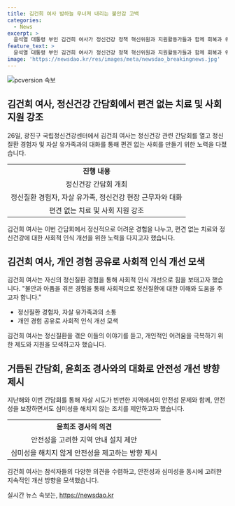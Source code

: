 ```yaml
---
title: 김건희 여사 밤하늘 무너져 내리는 불안감 고백
categories:
  - News
excerpt: >
  윤석열 대통령 부인 김건희 여사가 정신건강 정책 혁신위원과 지원활동가들과 함께 회복과 위로를 위한 대화를 통해 정신질환 경험자와 자살 유가족 등과 이야기를 나누고 격려했다. 김 여사는 자신의 어려움에 대해 이야기하며, 정신질환에 대한 사회적 인식 개선을 바란다고 전했으며, 참석자들은 그녀의 노력에 감사의 뜻을 전했다. 김 여사는 앞으로도 정신건강 증진을 위해 지원 방안을 모색해 나가기를 희망한다고 했다.
feature_text: >
  윤석열 대통령 부인 김건희 여사가 정신건강 정책 혁신위원과 지원활동가들과 함께 회복과 위로를 위한 대화를 통해 정신질환 경험자와 자살 유가족 등과 이야기를 나누고 격려했다. 김 여사는 자신의 어려움에 대해 이야기하며, 정신질환에 대한 사회적 인식 개선을 바란다고 전했으며, 참석자들은 그녀의 노력에 감사의 뜻을 전했다. 김 여사는 앞으로도 정신건강 증진을 위해 지원 방안을 모색해 나가기를 희망한다고 했다.
image: 'https://newsdao.kr/res/images/meta/newsdao_breakingnews.jpg'
---
```


<p><img src="https://newsdao.kr/res/images/meta/newsdao_breakingnews.jpg" alt="pcversion 속보" /></p>

<h2 data-ke-size="size26">김건희 여사, 정신건강 간담회에서 편견 없는 치료 및 사회 지원 강조</h2>

<p data-ke-size="size16">26일, 광진구 국립정신건강센터에서 김건희 여사는 정신건강 관련 간담회를 열고 정신질환 경험자 및 자살 유가족과의 대화를 통해 편견 없는 사회를 만들기 위한 노력을 다졌습니다.</p>

<table>
  <tr>
    <td style="text-align: center; height: 17px;"><b>진행 내용</b></td>
  </tr>
  <tr>
    <td style="text-align: center; height: 17px;">정신건강 간담회 개최</td>
  </tr>
  <tr>
    <td style="text-align: center; height: 17px;">정신질환 경험자, 자살 유가족, 정신건강 현장 근무자와 대화</td>
  </tr>
  <tr>
    <td style="text-align: center; height: 17px;">편견 없는 치료 및 사회 지원 강조</td>
  </tr>
</table>

<p data-ke-size="size16">김건희 여사는 이번 간담회에서 정신적으로 어려운 경험을 나누고, 편견 없는 치료와 정신건강에 대한 사회적 인식 개선을 위한 노력을 다지고자 했습니다.</p>

<h2 data-ke-size="size26">김건희 여사, 개인 경험 공유로 사회적 인식 개선 모색</h2>

<p data-ke-size="size16">김건희 여사는 자신의 정신질환 경험을 통해 사회적 인식 개선으로 힘을 보태고자 했습니다. "불안과 아픔을 겪은 경험을 통해 사회적으로 정신질환에 대한 이해와 도움을 주고자 합니다."</p>

<ul>
  <li>정신질환 경험자, 자살 유가족과의 소통</li>
  <li>개인 경험 공유로 사회적 인식 개선 모색</li>
</ul>

<p data-ke-size="size16">김건희 여사는 정신질환을 겪은 이들의 이야기를 듣고, 개인적인 어려움을 극복하기 위한 제도와 지원을 모색하고자 했습니다.</p>

<h2 data-ke-size="size26">거듭된 간담회, 윤희조 경사와의 대화로 안전성 개선 방향 제시</h2>

<p data-ke-size="size16">지난해와 이번 간담회를 통해 자살 시도가 빈번한 지역에서의 안전성 문제와 함께, 안전성을 보장하면서도 심미성을 해치지 않는 조치를 제안하고자 했습니다.</p>

<table>
  <tr>
    <td style="text-align: center; height: 17px;"><b>윤희조 경사의 의견</b></td>
  </tr>
  <tr>
    <td style="text-align: center; height: 17px;">안전성을 고려한 지역 안내 설치 제안</td>
  </tr>
  <tr>
    <td style="text-align: center; height: 17px;">심미성을 해치지 않게 안전성을 제고하는 방향 제시</td>
  </tr>
</table>

<p data-ke-size="size16">김건희 여사는 참석자들의 다양한 의견을 수렴하고, 안전성과 심미성을 동시에 고려한 지속적인 개선 방향을 모색했습니다.</p>
실시간 뉴스 속보는, <a href="https://newsdao.kr" rel="dofollow">https://newsdao.kr</a>


